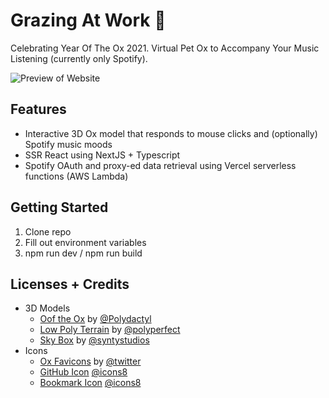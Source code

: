 # Grazing At Work 🐂

Celebrating Year Of The Ox 2021.
Virtual Pet Ox to Accompany Your Music Listening (currently only Spotify).

![Preview of Website](https://github.com/justinhodev/grazing-at-work/blob/master/docs/preview.png)

## Features
- Interactive 3D Ox model that responds to mouse clicks and (optionally) Spotify music moods
- SSR React using NextJS + Typescript
- Spotify OAuth and proxy-ed data retrieval using Vercel serverless functions (AWS Lambda)

## Getting Started

1. Clone repo
2. Fill out environment variables
3. npm run dev / npm run build

## Licenses + Credits
- 3D Models
  - [Oof the Ox](https://assetstore.unity.com/packages/3d/characters/animals/mammals/oof-the-ox-quirky-series-169571) by [@Polydactyl](https://omabuarts.com/)
  - [Low Poly Terrain](https://assetstore.unity.com/packages/3d/props/low-poly-ultimate-pack-54733) by [@polyperfect](https://polyperfect.com/)
  - [Sky Box](https://assetstore.unity.com/packages/3d/simple-sky-cartoon-assets-42373) by [@syntystudios](https://www.syntystudios.com/)
- Icons
  - [Ox Favicons](https://github.com/twitter/twemoji/blob/master/assets/svg/1f402.svg) by [@twitter](https://twemoji.twitter.com/)
  - [GitHub Icon](https://icons8.com/icon/63777/github) [@icons8](https://icons8.com/)
  - [Bookmark Icon](https://icons8.com/icon/6gjMYN1kVuDA/bookmark-documents) [@icons8](https://icons8.com/)
